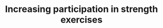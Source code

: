 ---
hackday: 23-cardiff
links:
  presentation: https://docs.google.com/presentation/d/1sxrr56EGw8WYshsDq1zGMlV5BBquuJ9KIY8XEJDkLJA/view
  website: https://www.figma.com/proto/Sc0sed3uW3DxGDVkZyghzQ/Strong-for-life?scaling=scale-down&node-id=2%3A3
summary: Making it easier for people to meet the NHS recommendations for strength
  exercises by developing an easy to use app prototype.
team:
- '@jess_neely'
- Alistair Jones
- '@pollyrt'
thumbnail: increasing_participation_in_strength_exercises.png
title: Increasing participation in strength exercises
---